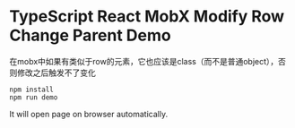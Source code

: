 TypeScript React MobX Modify Row Change Parent Demo
==========================

在mobx中如果有类似于row的元素，它也应该是class（而不是普通object），否则修改之后触发不了变化

```
npm install
npm run demo
```

It will open page on browser automatically.
